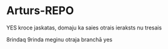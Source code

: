 # Arturs-REPO

YES
kroce jaskatas, domaju ka saies
otrais ieraksts
nu tresais

8rindaq
9rinda
meginu otraja branchā yes
